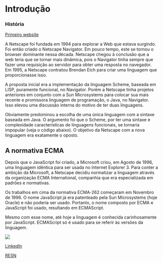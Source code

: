 # Introdução
### História  
  [Primeiro website](http://info.cern.ch/hypertext/WWW/TheProject.html.)

  A Netscape foi fundada em 1994 para explorar a Web que estava surgindo. 
  Foi então criado o Netscape Navigator. Em pouco tempo, este se tornou o browser dominante nessa década.
  Netscape chegou à conclusão que a web teria que se tornar mais dinâmica, pois o Navigator tinha sempre que fazer uma requisição ao servidor para obter uma resposta no navegador. 
  Em 1995, a Netscape contratou Brendan Eich para criar uma linguagem que proporcionasse isso. 
  
  A proposta inicial era a implementação da linguagem Scheme, baseada em LISP, puramente funcional, no Navigator. Porém a Netscape tinha projetos anteriores em conjunto com a Sun Microsystems para colocar sua mais recente e promissora linguagem de programação, o Java, no Navigator. Isso elevou uma discussão interna do motivo de ter duas linguagens.

  Obviamente predominou a escolha de uma única linguagem com a sintaxe baseada em Java. O argumento foi que o Scheme, por ter uma sintaxe e complexidade características de linguagens funcionais, se tornaria impopular (veja o código abaixo). O objetivo da Netscape com a nova linguagem era exatamente o oposto.


  ## A normativa ECMA
  Depois que o JavaScript foi criado, a Microsoft criou, em Agosto de 1996, uma linguagem idêntica para ser usada no Internet Explorer 3. Para conter a ambição da Microsoft, a Netscape decidiu normatizar a linguagem através da organização ECMA International, companhia que era especializada em padrões e normativas.

  Os trabalhos em cima da normativa ECMA-262 começaram em Novembro de 1996. O nome JavaScript já era patenteado pela Sun Microsystems (hoje Oracle) e não poderia ser usado. Portanto, o nome composto por ECMA e JavaScript foi usado, resultando em ECMAScript.

  Mesmo com esse nome, até hoje a linguagem é conhecida carinhosamente por JavaScript. 
  ECMAScript só é usado para se referir às versões da linguagem.

![](https://miro.medium.com/max/2984/1*XzKcB3WRsVg3K2TapBbghg.png)

[LinkedIn](https://www.linkedin.com/feed/)

[RESN](https://resn.co.nz/)